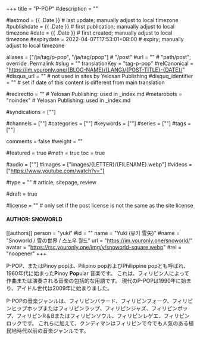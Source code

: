 +++
title = "P-POP"
#description = ""

#lastmod = {{ .Date }}                 # last update; manually adjust to local timezone
#publishdate = {{ .Date }}             # first publication; manually adjust to local timezone
#date = {{ .Date }}                    # first created; manually adjust to local timezone
#expirydate = 2022-04-07T17:53:01+08:00              # expiry; manually adjust to local timezone

aliases = ["/ja/tag/p-pop", "/ja/tag/ppop"]                                        # "/post"
#url = ""                                              # "path/post"; override .Permalink
#slug = ""
translationKey = "tag-p-pop"
#relCanonical = "https://im.youronly.one/{BLOG-NAME}/{LANG}/{POST-TITLE}-{DATE}/"
#disqus_url = ""                                       # not used in sites by Yelosan Publishing
#disquq_identifier = ""                                # set if date of this content is different from main translation

#redirectto = ""                                       # Yelosan Publishing: used in _index.md
#metarobots = "noindex"                                # Yelosan Publishing: used in _index.md

#syndications = [""]

#channels = [""]
#categories = [""]
#keywords = [""]
#series = [""]
#tags = [""]

comments = false
#weight = ""

#featured = true
#math = true
toc = true

#audio = [""]
#images = ["images/{LETTER}/{FILENAME}.webp"]
#videos = ["https://www.youtube.com/watch?v="]

#type = ""                                             # article, sitepage, review

#draft = true

#license = ""                                          # only set if the post license is not the same as the site license

#### AUTHOR: SNOWORLD ####
[[authors]]
  person = "yuki"
  #id = ""
  name = "Yuki (유키 雪矢)"
  #name = "Snoworld / 雪の世界 / 스노우 월드"
  url = "https://im.youronly.one/snoworld/"
  avatar = "https://rsc.youronly.one/img/y/snoworld-square.webp"
  #rel = "noopener"
+++

P-POP、またはPinoy popは、Pilipino popおよびPhilippine popとも呼ばれ、1960年代に始まった**P**inoy **Pop**ular 音楽です。 これは、フィリピン人によって作曲または演奏される音楽の包括的な用語です。 現代のP-POPは1990年に始まり、アイドル世代は2009年に始まりました。

P-POPの音楽ジャンルは、フィリピンバラード、フィリピンフォーク、フィリピンヒップホップまたはフィリピンラップ、フィリピンジャズ、フィリピンポップ、フィリピンR＆Bまたはフィリピンソウル、フィリピンレゲエ、フィリピンロックです。 これらに加えて、クンディマンはフィリピンで今でも人気のある植民地時代以前の音楽ジャンルです。
